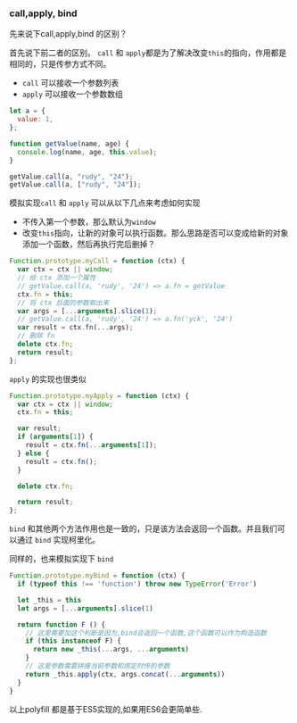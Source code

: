 ### call,apply, bind

先来说下call,apply,bind 的区别？

首先说下前二者的区别。
`call` 和 `apply`都是为了解决改变`this`的指向，作用都是相同的，只是传参方式不同。

- `call` 可以接收一个参数列表
- `apply` 可以接收一个参数数组

```javascript
let a = {
  value: 1,
};

function getValue(name, age) {
  console.log(name, age, this.value);
}

getValue.call(a, "rudy", "24");
getValue.call(a, ["rudy", "24"]);
```

模拟实现`call` 和 `apply`
可以从以下几点来考虑如何实现

- 不传入第一个参数，那么默认为`window`
- 改变`this`指向，让新的对象可以执行函数。那么思路是否可以变成给新的对象添加一个函数，然后再执行完后删掉？

```javascript
Function.prototype.myCall = function (ctx) {
  var ctx = ctx || window;
  // 给 ctx 添加一个属性
  // getValue.call(a, 'rudy', '24') => a.fn = getValue
  ctx.fn = this;
  // 将 ctx 后面的参数取出来
  var args = [...arguments].slice(1);
  // getValue.call(a, 'rudy', '24') => a.fn('yck', '24')
  var result = ctx.fn(...args);
  // 删除 fn
  delete ctx.fn;
  return result;
};
```

`apply` 的实现也很类似

```javascript
Function.prototype.myApply = function (ctx) {
  var ctx = ctx || window;
  ctx.fn = this;

  var result;
  if (arguments[1]) {
    result = ctx.fn(...arguments[1]);
  } else {
    result = ctx.fn();
  }

  delete ctx.fn;

  return result;
};
```

`bind` 和其他两个方法作用也是一致的，只是该方法会返回一个函数。并且我们可以通过 `bind` 实现柯里化。

同样的，也来模拟实现下 `bind`

```javascript
Function.prototype.myBind = function (ctx) {
  if (typeof this !== 'function') throw new TypeError('Error')

  let _this = this
  let args = [...arguments].slice(1)

  return function F () {
    // 这里需要加这个判断是因为,bind会返回一个函数,这个函数可以作为构造函数
    if (this instanceof F) {
      return new _this(...args, ...arguments)
    }
    // 这里参数需要拼接当前参数和绑定时传的参数
    return _this.apply(ctx, args.concat(...arguments))
  }
}
```

以上polyfill 都是基于ES5实现的,如果用ES6会更简单些.
